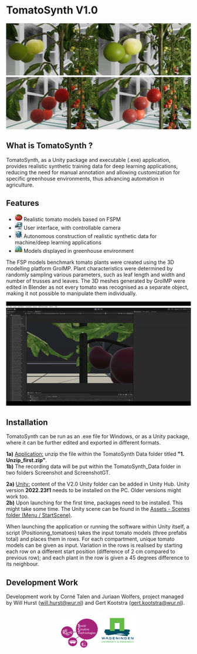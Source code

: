 # TomatoSynth V1.0
![TomatoSynth Visual Example](https://github.com/SCT-lab/TomatoSynth/blob/main/Images/greenhouse3.jpg)


## What is TomatoSynth ?
TomatoSynth, as a Unity package and executable (.exe) application, provides realistic synthetic training data for deep learning applications, reducing the need for manual annotation and allowing customization for specific greenhouse environments, thus advancing automation in agriculture.

## Features

* <img src="https://github.com/SCT-lab/TomatoSynth/blob/main/Images/TC.png" width="20"> Realistic tomato models based on FSPM 
* <img src="https://github.com/SCT-lab/TomatoSynth/blob/main/Images/VC.png" width="20"> User interface, with controllable camera 
* <img src="https://github.com/SCT-lab/TomatoSynth/blob/main/Images/ML.png" width="20"> Autonomous construction of realistic synthetic data for machine/deep learning applications
* <img src="https://github.com/SCT-lab/TomatoSynth/blob/main/Images/GC.png" width="20"> Models displayed in greenhouse environment

The FSP models benchmark tomato plants were created using the 3D modelling platform GroIMP. Plant characteristics were determined by randomly sampling various parameters, such as leaf length and width and number of trusses and leaves. The 3D meshes generated by GroIMP were edited in Blender as not every tomato was recognised as a separate object, making it not possible to manipulate them individually. 

<p align="center">
 <img src="https://github.com/SCT-lab/TomatoSynth/blob/main/Images/TS.gif">
</p>

## Installation
TomatoSynth can be run as an .exe file for Windows, or as a Unity package, where it can be further edited and exported in different formats.

<b>1a)</b> <u>Application:</u> unzip the file within the TomatoSynth Data folder titled <B>"1. Unzip_first.zip"</b>.<br>
<b>1b)</b> The recording data will be put within the TomatoSynth_Data folder in two folders Screenshot and ScreenshotGT.<br>

<b>2a)</b> <u>Unity:</u> content of the V2.0 Unity folder can be added in Unity Hub. Unity version <b>2022.23f1</b> needs to be installed on the PC. Older versions might work too.<br>
<b>2b)</b> Upon launching for the first time, packages need to be installed. This might take some time. The Unity scene can be found in the <u>Assets - Scenes folder (Menu / StartScene)</u>.

When launching the application or running the software within Unity itself, a script (Positioning_tomatoes) takes the input tomato models (three prefabs total) and places them in rows. For each compartment, unique tomato models can be given as input. Variation in the rows is realised by starting each row on a different start position (difference of 2 cm compared to previous row); and each plant in the row is given a 45 degrees difference to its neighbour. 


## Development Work
Development work by Corné Talen and Juriaan Wolfers, project managed by Will Hurst (will.hurst@wur.nl) and Gert Kootstra (gert.kootstra@wur.nl).

<p align="center">
  <a href="https://www.linkedin.com/company/sct-lab"><img src="https://github.com/SCT-lab/DigiFungi/blob/main/images/SCT-WUR.png" alt="SCT Lab" width="100"></a>
  <a href="https://www.wur.nl/en.htm"><img src="https://github.com/SCT-lab/DigiFungi/blob/main/images/Wur-logo.png" alt="WUR" width="100"></a>
</p>
